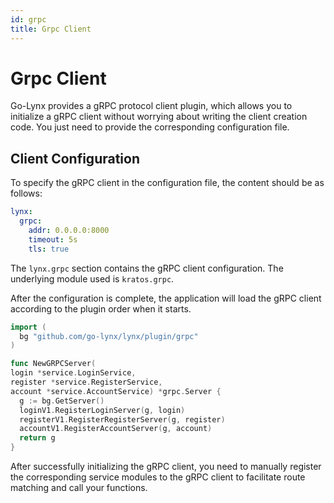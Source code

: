 ```yaml
---
id: grpc
title: Grpc Client
---
```


# Grpc Client

Go-Lynx provides a gRPC protocol client plugin, which allows you to initialize a gRPC client without worrying about writing the client creation code. You just need to provide the corresponding configuration file.

## Client Configuration

To specify the gRPC client in the configuration file, the content should be as follows:

```yaml
lynx:
  grpc:
    addr: 0.0.0.0:8000
    timeout: 5s
    tls: true
```

The `lynx.grpc` section contains the gRPC client configuration. The underlying module used is `kratos.grpc`.

After the configuration is complete, the application will load the gRPC client according to the plugin order when it starts.

```go
import (
  bg "github.com/go-lynx/lynx/plugin/grpc"
)

func NewGRPCServer(
login *service.LoginService,
register *service.RegisterService,
account *service.AccountService) *grpc.Server {
  g := bg.GetServer()
  loginV1.RegisterLoginServer(g, login)
  registerV1.RegisterRegisterServer(g, register)
  accountV1.RegisterAccountServer(g, account)
  return g
}
```

After successfully initializing the gRPC client, you need to manually register the corresponding service modules to the gRPC client to facilitate route matching and call your functions.